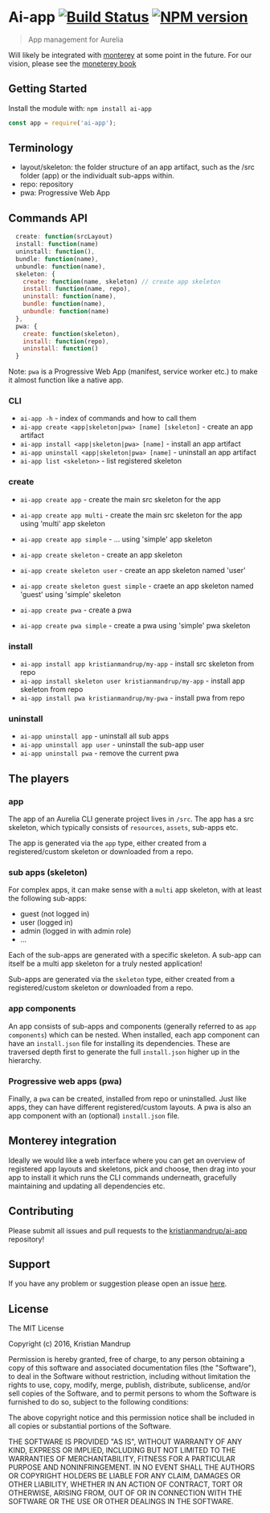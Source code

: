 # Ai-app [![Build Status](https://secure.travis-ci.org/kristianmandrup/ai-app.png?branch=master)](http://travis-ci.org/kristianmandrup/ai-app) [![NPM version](https://badge-me.herokuapp.com/api/npm/ai-app.png)](http://badges.enytc.com/for/npm/ai-app)

> App management for Aurelia

Will likely be integrated with [monterey](https://github.com/monterey-framework/monterey) at some point in the future.
For our vision, please see the [moneterey book](https://aurelia-ui-toolkits.gitbooks.io/monterey-overview/content/)

## Getting Started
Install the module with: `npm install ai-app`

```javascript
const app = require('ai-app');
```

## Terminology

- layout/skeleton: the folder structure of an app artifact, such as the /src folder (app) or the individualt sub-apps within.
- repo: repository
- pwa: Progressive Web App

## Commands API

```js
  create: function(srcLayout)
  install: function(name)
  uninstall: function(),
  bundle: function(name),
  unbundle: function(name),  
  skeleton: {
    create: function(name, skeleton) // create app skeleton
    install: function(name, repo),
    uninstall: function(name),
    bundle: function(name),
    unbundle: function(name)
  },
  pwa: {
    create: function(skeleton),
    install: function(repo),
    uninstall: function()
  }
```

Note: `pwa` is a Progressive Web App (manifest, service worker etc.) to make it almost function like a native app.

### CLI

- `ai-app -h` - index of commands and how to call them
- `ai-app create <app|skeleton|pwa> [name] [skeleton]` - create an app artifact
- `ai-app install <app|skeleton|pwa> [name]` - install an app artifact
- `ai-app uninstall <app|skeleton|pwa> [name]` - uninstall an app artifact
- `ai-app list <skeleton>` - list registered skeleton

### create

- `ai-app create app` - create the main src skeleton for the app
- `ai-app create app multi` - create the main src skeleton for the app using 'multi' app skeleton 
- `ai-app create app simple` - ...  using 'simple' app skeleton

- `ai-app create skeleton` - create an app skeleton
- `ai-app create skeleton user` - create an app skeleton named 'user'
- `ai-app create skeleton guest simple` - craete an app skeleton named 'guest' using 'simple' skeleton

- `ai-app create pwa` - create a pwa
- `ai-app create pwa simple` - create a pwa using 'simple' pwa skeleton

### install

- `ai-app install app kristianmandrup/my-app` - install src skeleton from repo 
- `ai-app install skeleton user kristianmandrup/my-app` - install app skeleton from repo
- `ai-app install pwa kristianmandrup/my-pwa` - install pwa from repo

### uninstall

- `ai-app uninstall app` - uninstall all sub apps
- `ai-app uninstall app user` - uninstall the sub-app user 
- `ai-app uninstall pwa` - remove the current pwa

## The players

### app

The app of an Aurelia CLI generate project lives in `/src`.
The app has a src skeleton, which typically consists of `resources`, `assets`, sub-apps etc.

The app is generated via the `app` type, either created from a registered/custom skeleton or downloaded from a repo.

### sub apps (skeleton)

For complex apps, it can make sense with a `multi` app skeleton, with at least the following sub-apps:
- guest (not logged in)
- user (logged in)
- admin (logged in with admin role)
- ...

Each of the sub-apps are generated with a specific skeleton. A sub-app can itself be a multi app skeleton 
for a truly nested application! 

Sub-apps are generated via the `skeleton` type, either created from a registered/custom skeleton or downloaded from a repo.

### app components

An app consists of sub-apps and components (generally referred to as `app components`) which can be nested. 
When installed, each app component can have an `install.json` file for installing its dependencies.
These are traversed depth first to generate the full `install.json` higher up in the hierarchy.

### Progressive web apps (pwa)

Finally, a `pwa` can be created, installed from repo or uninstalled. Just like apps, 
they can have different registered/custom layouts. 
A pwa is also an app component with an (optional) `install.json` file.

## Monterey integration

Ideally we would like a web interface where you can get an overview of registered app layouts and skeletons, 
pick and choose, then drag into your app to install it which runs the CLI commands underneath, gracefully
maintaining and updating all dependencies etc.  

## Contributing

Please submit all issues and pull requests to the [kristianmandrup/ai-app](https://github.com/kristianmandrup/ai-app) repository!

## Support
If you have any problem or suggestion please open an issue [here](https://github.com/kristianmandrup/ai-app/issues).

## License 

The MIT License

Copyright (c) 2016, Kristian Mandrup

Permission is hereby granted, free of charge, to any person
obtaining a copy of this software and associated documentation
files (the "Software"), to deal in the Software without
restriction, including without limitation the rights to use,
copy, modify, merge, publish, distribute, sublicense, and/or sell
copies of the Software, and to permit persons to whom the
Software is furnished to do so, subject to the following
conditions:

The above copyright notice and this permission notice shall be
included in all copies or substantial portions of the Software.

THE SOFTWARE IS PROVIDED "AS IS", WITHOUT WARRANTY OF ANY KIND,
EXPRESS OR IMPLIED, INCLUDING BUT NOT LIMITED TO THE WARRANTIES
OF MERCHANTABILITY, FITNESS FOR A PARTICULAR PURPOSE AND
NONINFRINGEMENT. IN NO EVENT SHALL THE AUTHORS OR COPYRIGHT
HOLDERS BE LIABLE FOR ANY CLAIM, DAMAGES OR OTHER LIABILITY,
WHETHER IN AN ACTION OF CONTRACT, TORT OR OTHERWISE, ARISING
FROM, OUT OF OR IN CONNECTION WITH THE SOFTWARE OR THE USE OR
OTHER DEALINGS IN THE SOFTWARE.

